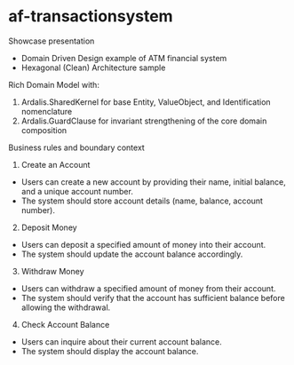 # af-transactionsystem
Showcase presentation

- Domain Driven Design example of ATM financial system
- Hexagonal (Clean) Architecture sample

Rich Domain Model with:
1. Ardalis.SharedKernel for base Entity, ValueObject, and Identification nomenclature
2. Ardalis.GuardClause for invariant strengthening of the core domain composition

Business rules and boundary context
1. Create an Account
- Users can create a new account by providing their name, initial balance, and a unique
account number.
- The system should store account details (name, balance, account number).
2. Deposit Money
- Users can deposit a specified amount of money into their account.
- The system should update the account balance accordingly.
3. Withdraw Money
- Users can withdraw a specified amount of money from their account.
- The system should verify that the account has sufficient balance before allowing the
withdrawal.
4. Check Account Balance
- Users can inquire about their current account balance.
- The system should display the account balance.
